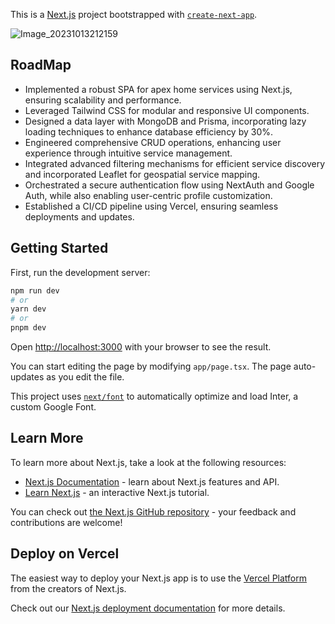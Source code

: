 This is a [Next.js](https://nextjs.org/) project bootstrapped with [`create-next-app`](https://github.com/vercel/next.js/tree/canary/packages/create-next-app).


![Image_20231013212159](https://github.com/jindinggan/apex-home-service-nextjs/assets/56701855/d9ca0647-9147-47b8-894d-1edfb6a0e1b8)  

## RoadMap
- Implemented a robust SPA for apex home services using Next.js, ensuring scalability and performance.
- Leveraged Tailwind CSS for modular and responsive UI components.
- Designed a data layer with MongoDB and Prisma, incorporating lazy loading techniques to enhance database efficiency by 30%.
- Engineered comprehensive CRUD operations, enhancing user experience through intuitive service management.
- Integrated advanced filtering mechanisms for efficient service discovery and incorporated Leaflet for geospatial service mapping.
- Orchestrated a secure authentication flow using NextAuth and Google Auth, while also enabling user-centric profile customization.
- Established a CI/CD pipeline using Vercel, ensuring seamless deployments and updates.


## Getting Started

First, run the development server:

```bash
npm run dev
# or
yarn dev
# or
pnpm dev
```

Open [http://localhost:3000](http://localhost:3000) with your browser to see the result.

You can start editing the page by modifying `app/page.tsx`. The page auto-updates as you edit the file.

This project uses [`next/font`](https://nextjs.org/docs/basic-features/font-optimization) to automatically optimize and load Inter, a custom Google Font.

## Learn More

To learn more about Next.js, take a look at the following resources:

- [Next.js Documentation](https://nextjs.org/docs) - learn about Next.js features and API.
- [Learn Next.js](https://nextjs.org/learn) - an interactive Next.js tutorial.

You can check out [the Next.js GitHub repository](https://github.com/vercel/next.js/) - your feedback and contributions are welcome!

## Deploy on Vercel

The easiest way to deploy your Next.js app is to use the [Vercel Platform](https://vercel.com/new?utm_medium=default-template&filter=next.js&utm_source=create-next-app&utm_campaign=create-next-app-readme) from the creators of Next.js.

Check out our [Next.js deployment documentation](https://nextjs.org/docs/deployment) for more details.
